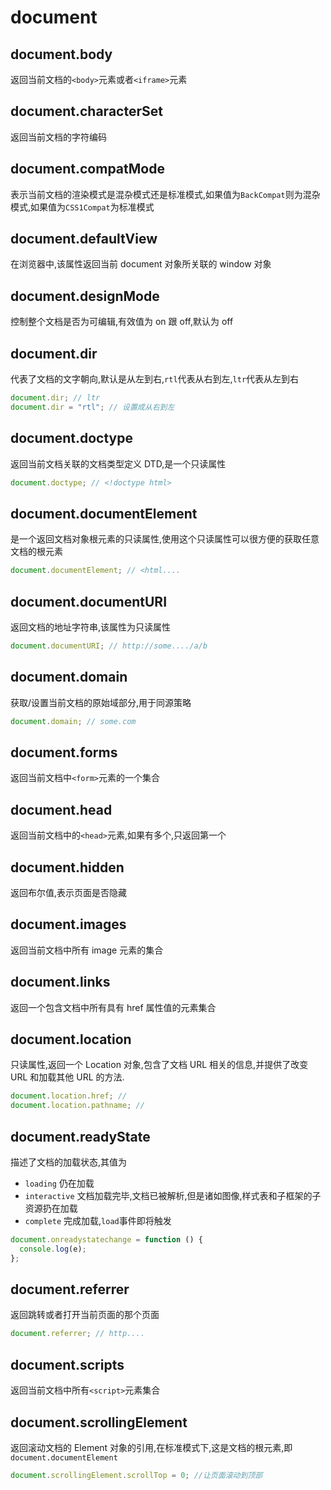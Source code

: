 # document

## document.body

返回当前文档的`<body>`元素或者`<iframe>`元素

## document.characterSet

返回当前文档的字符编码

## document.compatMode

表示当前文档的渲染模式是混杂模式还是标准模式,如果值为`BackCompat`则为混杂模式,如果值为`CSS1Compat`为标准模式

## document.defaultView

在浏览器中,该属性返回当前 document 对象所关联的 window 对象

## document.designMode

控制整个文档是否为可编辑,有效值为 on 跟 off,默认为 off

## document.dir

代表了文档的文字朝向,默认是从左到右,`rtl`代表从右到左,`ltr`代表从左到右

```javascript
document.dir; // ltr
document.dir = "rtl"; // 设置成从右到左
```

## document.doctype

返回当前文档关联的文档类型定义 DTD,是一个只读属性

```javascript
document.doctype; // <!doctype html>
```

## document.documentElement

是一个返回文档对象根元素的只读属性,使用这个只读属性可以很方便的获取任意文档的根元素

```javascript
document.documentElement; // <html....
```

## document.documentURI

返回文档的地址字符串,该属性为只读属性

```javascript
document.documentURI; // http://some..../a/b
```

## document.domain

获取/设置当前文档的原始域部分,用于同源策略

```javascript
document.domain; // some.com
```

## document.forms

返回当前文档中`<form>`元素的一个集合

## document.head

返回当前文档中的`<head>`元素,如果有多个,只返回第一个

## document.hidden

返回布尔值,表示页面是否隐藏

## document.images

返回当前文档中所有 image 元素的集合

## document.links

返回一个包含文档中所有具有 href 属性值的元素集合

## document.location

只读属性,返回一个 Location 对象,包含了文档 URL 相关的信息,并提供了改变 URL 和加载其他 URL 的方法.

```javascript
document.location.href; //
document.location.pathname; //
```

## document.readyState

描述了文档的加载状态,其值为

- `loading` 仍在加载
- `interactive` 文档加载完毕,文档已被解析,但是诸如图像,样式表和子框架的子资源扔在加载
- `complete` 完成加载,`load`事件即将触发

```javascript
document.onreadystatechange = function () {
  console.log(e);
};
```

## document.referrer

返回跳转或者打开当前页面的那个页面

```javascript
document.referrer; // http....
```

## document.scripts

返回当前文档中所有`<script>`元素集合

## document.scrollingElement

返回滚动文档的 Element 对象的引用,在标准模式下,这是文档的根元素,即`document.documentElement`

```javascript
document.scrollingElement.scrollTop = 0; //让页面滚动到顶部
```
